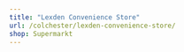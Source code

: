 ```yaml
---
title: "Lexden Convenience Store"
url: /colchester/lexden-convenience-store/
shop: Supermarkt
---
```

